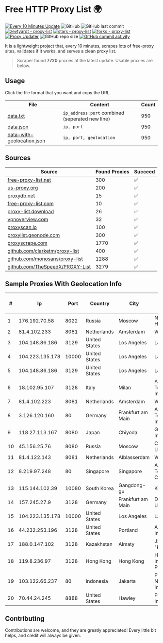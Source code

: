 
# Free HTTP Proxy List 🌍

[![Every 10 Minutes Update](https://github.com/mertguvencli/http-proxy-list/actions/workflows/main.yml/badge.svg?branch=main)](https://github.com/mertguvencli/http-proxy-list/actions/workflows/main.yml)
![GitHub](https://img.shields.io/github/license/mertguvencli/http-proxy-list)
![GitHub last commit](https://img.shields.io/github/last-commit/mertguvencli/http-proxy-list)
[![zevtyardt - proxy-list](https://img.shields.io/static/v1?label=zevtyardt&message=proxy-list&color=blue&logo=github)](https://github.com/zevtyardt/proxy-list "Go to GitHub repo")
[![stars - proxy-list](https://img.shields.io/github/stars/zevtyardt/proxy-list?style=social)](https://github.com/zevtyardt/proxy-list)
[![forks - proxy-list](https://img.shields.io/github/forks/zevtyardt/proxy-list?style=social)](https://github.com/zevtyardt/proxy-list)
[![Proxy Updater](https://github.com/zevtyardt/proxy-list/workflows/Proxy%20Updater/badge.svg)](https://github.com/zevtyardt/proxy-list/actions?query=workflow:"Proxy+Updater")
![GitHub repo size](https://img.shields.io/github/repo-size/zevtyardt/proxy-list)
[![GitHub commit activity](https://img.shields.io/github/commit-activity/m/zevtyardt/proxy-list?logo=commits)](https://github.com/zevtyardt/proxy-list/commits/main)

It is a lightweight project that, every 10 minutes, scrapes lots of free-proxy sites, validates if it works, and serves a clean proxy list.

> Scraper found **7720** proxies at the latest update. Usable proxies are below.

## Usage

Click the file format that you want and copy the URL.

|File|Content|Count|
|----|-------|-----|
|[data.txt](https://raw.githubusercontent.com/mertguvencli/http-proxy-list/main/proxy-list/data.txt)|`ip_address:port` combined (seperated new line)|950|
|[data.json](https://raw.githubusercontent.com/mertguvencli/http-proxy-list/main/proxy-list/data.json)|`ip, port`|950|
|[data-with-geolocation.json](https://raw.githubusercontent.com/mertguvencli/http-proxy-list/main/proxy-list/data-with-geolocation.json)|`ip, port, geolocation`|950|

## Sources

|Source|Found Proxies|Succeed|
|------|-------------|-------|
|[free-proxy-list.net](https://free-proxy-list.net)|300|✅|
|[us-proxy.org](https://www.us-proxy.org)|200|✅|
|[proxydb.net](http://proxydb.net)|15|✅|
|[free-proxy-list.com](https://free-proxy-list.com/?page=&port=&type%5B%5D=http&type%5B%5D=https&up_time=0&search=Search)|10|✅|
|[proxy-list.download](https://www.proxy-list.download/HTTP)|26|✅|
|[vpnoverview.com](https://vpnoverview.com/privacy/anonymous-browsing/free-proxy-servers)|32|✅|
|[proxyscan.io](https://www.proxyscan.io)|100|✅|
|[proxylist.geonode.com](https://proxylist.geonode.com/api/proxy-list?limit=300&page=1&sort_by=lastChecked&sort_type=desc&protocols=http,https)|300|✅|
|[proxyscrape.com](https://api.proxyscrape.com/v2/?request=displayproxies&protocol=http&timeout=10000&country=all&ssl=all&anonymity=all)|1770|✅|
|[github.com/clarketm/proxy-list](https://raw.githubusercontent.com/clarketm/proxy-list/master/proxy-list-raw.txt)|400|✅|
|[github.com/monosans/proxy-list](https://raw.githubusercontent.com/monosans/proxy-list/main/proxies/http.txt)|1288|✅|
|[github.com/TheSpeedX/PROXY-List](https://raw.githubusercontent.com/TheSpeedX/PROXY-List/master/http.txt)|3279|✅|


## Sample Proxies With Geolocation Info

|#|Ip|Port|Country|City|Internet Service Provider|
|-|--|----|-------|----|-------------------------|
|1|176.192.70.58|8022|Russia|Moscow|Net By Net Holding LLC|
|2|81.4.102.233|8081|Netherlands|Amsterdam|WeservIT|
|3|104.148.86.186|3129|United States|Los Angeles|LayerHost|
|4|104.223.135.178|10000|United States|Los Angeles|LayerHost|
|5|104.148.86.186|3129|United States|Los Angeles|LayerHost|
|6|18.102.95.107|3128|Italy|Milan|Amazon Technologies Inc.|
|7|81.4.102.223|8081|Netherlands|Amsterdam|WeservIT|
|8|3.126.120.160|80|Germany|Frankfurt am Main|Amazon Technologies Inc.|
|9|118.27.113.167|8080|Japan|Chiyoda|GMO Internet, Inc.|
|10|45.156.25.76|8080|Russia|Moscow|CGI GLOBAL LIMITED|
|11|81.4.122.143|8081|Netherlands|Alblasserdam|WeservIT|
|12|8.219.97.248|80|Singapore|Singapore|Alibaba (US) Technology Co., Ltd.|
|13|115.144.102.39|10080|South Korea|Gangdong-gu|Korea Telecom|
|14|157.245.27.9|3128|Germany|Frankfurt am Main|DigitalOcean, LLC|
|15|104.223.135.178|10000|United States|Los Angeles|LayerHost|
|16|44.232.253.196|3128|United States|Portland|Amazon.com, Inc.|
|17|188.0.147.102|3128|Kazakhstan|Almaty|JSC "KazTransCom"|
|18|119.8.236.97|3128|Hong Kong|Hong Kong|Huawei International Pte. Ltd.|
|19|103.122.66.237|80|Indonesia|Jakarta|PT. Jinom Network Indonesia|
|20|70.44.24.245|8888|United States|Hawley|PenTeleData Inc.|



## Contributing

Contributions are welcome, and they are greatly appreciated! Every
little bit helps, and credit will always be given.

